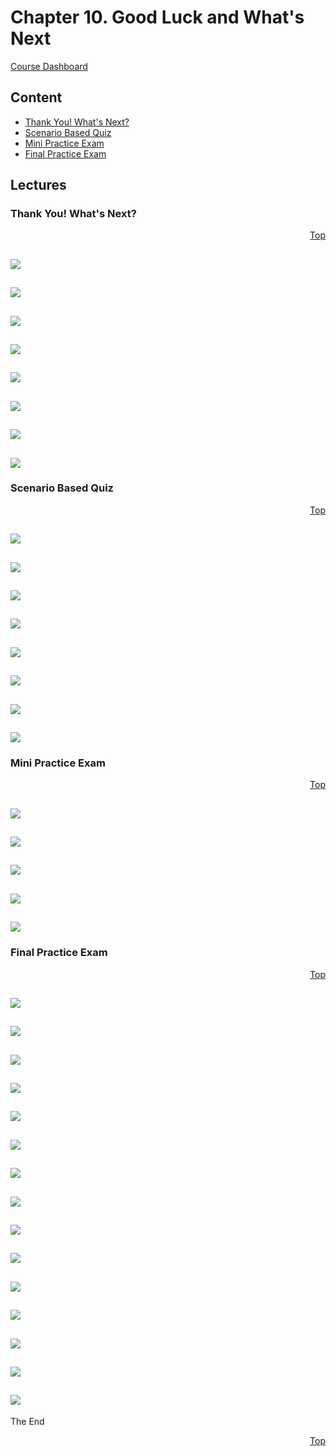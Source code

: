 <a id="top" />

# Chapter 10. Good Luck and What's Next
[Course Dashboard](https://acloud.guru/course/aws-certified-sysops-administrator-associate/dashboard)


## Content

* [Thank You! What's Next?](#video)
* [Scenario Based Quiz](#quiz)
* [Mini Practice Exam](#mini-exam)
* [Final Practice Exam](#final)

## Lectures

<a id="video"></a>

### Thank You! What's Next?
<p align="right"><a href="#top">Top</a></p>

![](Screenshot%20from%202018-04-08%2018-27-12.png)
---
![](Screenshot%20from%202018-04-08%2018-27-54.png)
---
![](Screenshot%20from%202018-04-08%2018-28-08.png)
---
![](Screenshot%20from%202018-04-08%2018-28-11.png)
---
![](Screenshot%20from%202018-04-08%2018-28-44.png)
---
![](Screenshot%20from%202018-04-08%2018-28-47.png)
---
![](Screenshot%20from%202018-04-08%2018-28-53.png)
---
![](Screenshot%20from%202018-04-08%2018-28-59.png)
---


<a id="quiz"></a>

### Scenario Based Quiz
<p align="right"><a href="#top">Top</a></p>

![](Screenshot59.png)
---
![](Screenshot60.png)
---
![](Screenshot61.png)
---
![](Screenshot62.png)
---
![](Screenshot63.png)
---
![](Screenshot64.png)
---
![](Screenshot65.png)
---
![](Screenshot66.png)
---

<a id="mini-exam"></a>

### Mini Practice Exam
<p align="right"><a href="#top">Top</a></p>

![](Screenshot67.png)
---
![](Screenshot68.png)
---
![](Screenshot69.png)
---
![](Screenshot70.png)
---
![](Screenshot71.png)
---

<a id="final"></a>

### Final Practice Exam
<p align="right"><a href="#top">Top</a></p>

![](Screenshot72.png)
---
![](Screenshot73.png)
---
![](Screenshot74.png)
---
![](Screenshot75.png)
---
![](Screenshot76.png)
---
![](Screenshot77.png)
---
![](Screenshot78.png)
---
![](Screenshot79.png)
---
![](Screenshot80.png)
---
![](Screenshot81.png)
---
![](Screenshot82.png)
---
![](Screenshot83.png)
---
![](Screenshot84.png)
---
![](Screenshot85.png)
---
![](Screenshot86.png)
---

The End

<p align="right"><a href="#top">Top</a></p>
